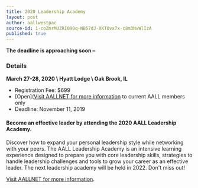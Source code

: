 ```yaml
---
title: 2020 Leadership Academy
layout: post
author: aallwestpac
source-id: 1-coZmrMUZRI090q-NB57dJ-XKTOvx7x-c8m3NvWlIzA
published: true
---
```

**The deadline is approaching soon –**

### Details

**March 27-28, 2020 \\
Hyatt Lodge \\
Oak Brook, IL**

* Registration Fee: $699
* [Open]([Visit AALLNET for more information](https://www.aallnet.org/education-training/in-person-programs-seminars/leadership-academy/leadership-academy-application/) to current AALL members only
* Deadline: November 11, 2019

#### **Become an effective leader** by attending the **2020 AALL Leadership Academy.**

Discover how to expand your personal leadership style while networking with your peers. The AALL Leadership Academy is an intensive learning experience designed to prepare you with core leadership skills, strategies to handle leadership challenges and tools to grow your career as an effective leader. The next leadership academy will be held in 2022. Don't miss out!

[Visit AALLNET for more information](https://www.aallnet.org/education-training/in-person-programs-seminars/leadership-academy/leadership-academy-application/).

